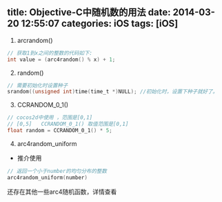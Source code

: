 title: Objective-C中随机数的用法
date: 2014-03-20 12:55:07
categories: iOS
tags: [iOS]
---
1. arcrandom()
```Objective-C
// 获取1到x之间的整数的代码如下:
int value = (arc4random() % x) + 1; 
```
2. random()
```Objective-C
// 需要初始化时设置种子
srandom((unsigned int)time(time_t *)NULL); //初始化时，设置下种子就好了。
```
3. CCRANDOM_0_1()
```Objective-C
// cocos2d中使用 ，范围是[0,1]
// [0,5]   CCRANDOM_0_1() 取值范围是[0,1]
float random = CCRANDOM_0_1() * 5; 
```
4. arc4random_uniform
- 推介使用
```Objective-C
// 返回一个小于number的均匀分布的整数
arc4random_uniform(number)
```
还存在其他一些arc4随机函数，详情查看[](https://developer.apple.com/library/mac/documentation/Darwin/Reference/Manpages/man3/arc4random_uniform.3.html)